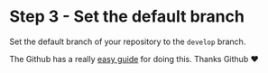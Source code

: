# Step 3 - Set the default branch

Set the default branch of your repository to the `develop` branch.

The Github has a really [easy guide](https://help.github.com/articles/setting-the-default-branch/) for doing this. Thanks Github ❤️ 
